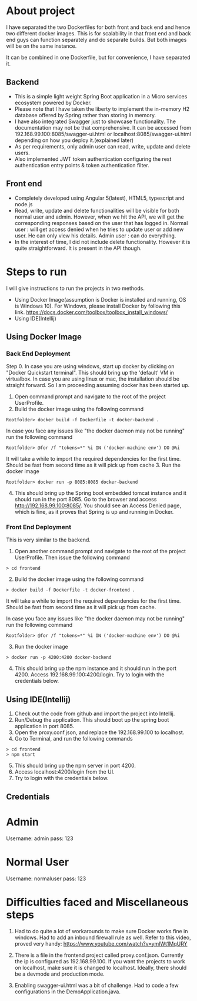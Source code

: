 # About project

I have separated the two Dockerfiles for both front and back end and hence two different docker images. This is for scalability in that front end and back end guys can function separately and do separate builds. But both images will be on the same instance.

It can be combined in one Dockerfile, but for convenience, I have separated it.


## Backend
- This is a simple light weight Spring Boot application in a Micro services ecosystem powered by Docker. 
- Please note that I have taken the liberty to implement the in-memory H2 database offered by Spring rather than storing in memory.
- I have also integrated Swagger just to showcase functionality. The documentation may not be that comprehensive. It can be accessed from 192.168.99.100:8085/swagger-ui.html or localhost:8085/swagger-ui.html depending on how you deploy it.(explained later)
- As per requirements, only admin user can read, write, update and delete users. 
- Also implemented JWT token authentication configuring the rest authentication entry points & token authentication filter.

## Front end
- Completely developed using Angular 5(latest), HTML5, typescript and node.js
- Read, write, update and delete functionalities will be visible for both normal user and admin. However, when we hit the API, we will get the corresponding responses based on the user that has logged in. 
    Normal user : will get access denied when he tries to update user or add new user. He can only view his details.
    Admin user : can do everything.
- In the interest of time, I did not include delete functionality. However it is quite straightforward. It is present in the API though.


# Steps to run
I will give instructions to run the projects in two methods.
- Using Docker Image(assumption is Docker is installed and running, OS is Windows 10). For Windows, please install Docker by following this link.
https://docs.docker.com/toolbox/toolbox_install_windows/
- Using IDE(Intellij)

## Using Docker Image
### Back End Deployment
Step 0. In case you are using windows, start up docker by clicking on "Docker Quickstart terminal". This should bring up the 'default' VM in virtualbox.
In case you are using linux or mac, the installation should be straight forward. So I am proceeding assuming docker has been started up.

1. Open command prompt and navigate to the root of the project UserProfile.
2. Build the docker image using the following command
```
Rootfolder> docker build -f Dockerfile -t docker-backend .
```
In case you face any issues like "the docker daemon may not be running" run the following command
```
Rootfolder> @for /f "tokens=*" %i IN ('docker-machine env') DO @%i
```
It will take a while to import the required dependencies for the first time. Should be fast from second time as it will pick up from cache
3. Run the docker image
```
Rootfolder> docker run -p 8085:8085 docker-backend
```
4. This should bring up the Spring boot embedded tomcat instance and it should run in the port 8085. Go to the browser and access http://192.168.99.100:8085/. You should see an Access Denied page, which is fine, as it proves that Spring is up and running in Docker.

### Front End Deployment

This is very similar to the backend.

1. Open another command prompt and navigate to the root of the project UserProfile. Then issue the following command
```
> cd frontend
```
2. Build the docker image using the following command
```
> docker build -f Dockerfile -t docker-frontend .
```

It will take a while to import the required dependencies for the first time. Should be fast from second time as it will pick up from cache.

In case you face any issues like "the docker daemon may not be running" run the following command
```
Rootfolder> @for /f "tokens=*" %i IN ('docker-machine env') DO @%i
```
3. Run the docker image
```
> docker run -p 4200:4200 docker-backend
```
4. This should bring up the npm instance and it should run in the port 4200. Access 192.168.99.100:4200/login. Try to login with the credentials below.

## Using IDE(Intellij)
1. Check out the code from github and import the project into Intellij.
2. Run/Debug the application. This should boot up the spring boot application in port 8085.
3. Open the proxy.conf.json, and replace the 192.168.99.100 to localhost.
4. Go to Terminal, and run the following commands
```
> cd frontend
> npm start
```
5. This should bring up the npm server in port 4200.
6. Access localhost:4200/login from the UI.
7. Try to login with the credentials below.

## Credentials

Admin
======
Username: admin
pass: 123

Normal User
===========
Username: normaluser
pass: 123


# Difficulties faced and Miscellaneous steps

1. Had to do quite a lot of workarounds to make sure Docker works fine in windows. Had to add an inbound firewall rule as well. Refer to this video, proved very handy:
https://www.youtube.com/watch?v=ymlWt1MqURY

2. There is a file in the frontend project called proxy.conf.json. Currently the ip is configured as 192.168.99.100. If you want the projects to work on localhost, make sure it is changed to localhost. Ideally, there should be a devmode and production mode.

3. Enabling swagger-ui.html was a bit of challenge. Had to code a few configurations in the DemoApplication.java.


